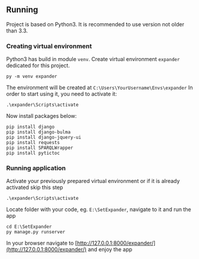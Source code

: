 ## Running
Project is based on Python3. It is recommended to use version not older than 3.3.
### Creating virtual environment
Python3 has build in module `venv`. Create virtual environment `expander` dedicated for this project.
```
py -m venv expander
```
The environment will be created at `C:\Users\YourUsername\Envs\expander`
In order to start using it, you need to activate it:
```
.\expander\Scripts\activate
```
Now install packages below:
```
pip install django
pip install django-bulma
pip install django-jquery-ui
pip install requests
pip install SPARQLWrapper
pip install pytictoc
```
### Running application
Activate your previously prepared virtual environment or if it is already activated skip this step
```
.\expander\Scripts\activate
```
Locate folder with your code, eg. `E:\SetExpander`, navigate to it and run the app
```
cd E:\SetExpander
py manage.py runserver
```
In your browser navigate to [http://127.0.0.1:8000/expander/](http://127.0.0.1:8000/expander/) and enjoy the app
